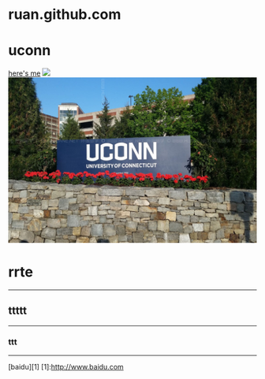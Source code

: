 # ruan.github.com
# uconn
[here's me](https://rhx2000.github.io/ruan.github.com/)
<img src="https://github.com/rhx2000/ruan.github.com/assets/143003398/d5864775-6376-44fc-89a6-ca534441fc6e" width="100">
![image](tupian.jpg)
# rrte  
***
## ttttt
---
### ttt
___
[baidu][1]
[1]:http://www.baidu.com
